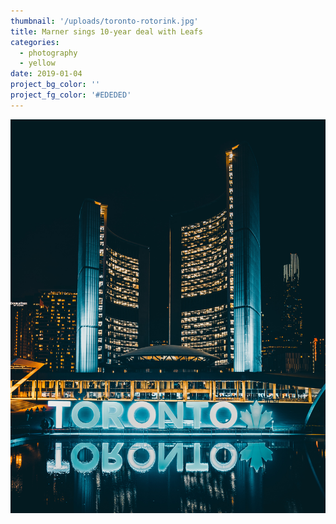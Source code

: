 ```yaml
---
thumbnail: '/uploads/toronto-rotorink.jpg'
title: Marner sings 10-year deal with Leafs
categories:
  - photography
  - yellow
date: 2019-01-04
project_bg_color: ''
project_fg_color: '#EDEDED'
---
```


![](/uploads/toronto-rotorink.jpg)
